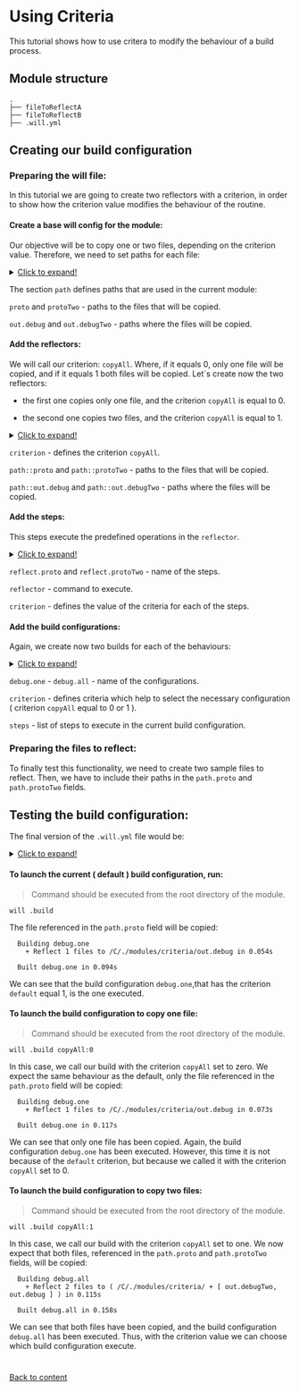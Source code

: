 # Using Criteria
This tutorial shows how to use critera to modify the behaviour of a build process.

## Module structure

```
.
├── fileToReflectA
├── fileToReflectB
├── .will.yml
```

## Creating our build configuration

### Preparing the will file:

In this tutorial we are going to create two reflectors with a criterion, in order to show how the criterion value modifies the
behaviour of the routine.

#### Create a base will config for the module:

Our objective will be to copy one or two files, depending on the criterion value. Therefore, we need to set paths
for each file:

<details>
  <summary><u>Click to expand!</u></summary>

``` yaml
about :

  name : 'criteria'
  description : 'Use of criteria'
  version : 0.0.0

path :

  proto : './fileA'
  protoTwo : './fileB'
  in : '.'
  out : 'out'
  out.debug :
    path : './out.debugA'
    criterion :
      debug : 1
  out.debugTwo :
    path : './out.debugB'
    criterion :
      debug : 1

```
</details>

The section `path` defines paths that are used in the current module:

`proto` and `protoTwo` - paths to the files that will be copied.

`out.debug` and `out.debugTwo` - paths where the files will be copied.

#### Add the reflectors:

We will call our criterion: `copyAll`. Where, if it equals 0, only one file will be copied, and if it equals 1 both files
will be copied. Let´s create now the two reflectors:

  - the first one copies only one file, and the criterion `copyAll` is equal to 0.

  - the second one copies two files, and the criterion `copyAll` is equal to 1.

<details>
  <summary><u>Click to expand!</u></summary>

```yaml
reflector :

  reflect.proto :
    inherit : predefined.*
    criterion :
      copyAll : 0
    filePath :
      path::proto : path::out.debug

  reflect.protoTwo :
    inherit : predefined.*
    criterion :
      copyAll : 1
    filePath :
      path::protoTwo : path::out.debugTwo
      path::proto : path::out.debug
```
</details>

`criterion` - defines the criterion `copyAll`.

`path::proto` and `path::protoTwo` - paths to the files that will be copied.

`path::out.debug` and `path::out.debugTwo` - paths where the files will be copied.


#### Add the steps:

This steps execute the predefined operations in the `reflector`.

<details>
  <summary><u>Click to expand!</u></summary>

```yaml
step :

  reflect.proto :
    inherit : predefined.reflect
    reflector :
      reflector::reflect.proto
    criterion :
      debug : 1
      copyAll : 0

  reflect.protoTwo :
    inherit : predefined.reflect
    reflector :
      reflector::reflect.protoTwo
    criterion :
      debug : 1
      copyAll : 1
```
</details>


`reflect.proto` and `reflect.protoTwo` - name of the steps.

`reflector` - command to execute.

`criterion` - defines the value of the criteria for each of the steps.

#### Add the build configurations:

Again, we create now two builds for each of the behaviours:

<details>
  <summary><u>Click to expand!</u></summary>

```yaml
build :

  debug.one :
    criterion :
      default : 1
      debug : 1
      copyAll : 0
    steps :
      - step::reflect.proto

  debug.all :
    criterion :
      debug : 1
      copyAll : 1
    steps :
      - step::reflect.protoTwo
```
</details>

`debug.one` - `debug.all` - name of the configurations.

`criterion` - defines criteria which help to select the necessary configuration ( criterion `copyAll` equal to 0 or 1 ).

`steps` - list of steps to execute in the current build configuration.

### Preparing the files to reflect:

To finally test this functionality, we need to create two sample files to reflect. Then, we have to include their paths in the
`path.proto` and `path.protoTwo` fields.


## Testing the build configuration:

The final version of the `.will.yml` file would be:

<details>
  <summary><u>Click to expand!</u></summary>

```yaml
about :

  name : criteria
  description : "Use of criteria"
  version : 0.0.0

path :

  proto : './fileA'
  protoTwo : './fileB'
  in : '.'
  out : 'out'
  out.debug :
    path : './out.debugA'
    criterion :
      debug : 1
  out.debugTwo :
    path : './out.debugB'
    criterion :
      debug : 1

reflector :

  reflect.proto :
    inherit : predefined.*
    criterion :
      copyAll : 0
    filePath :
      path::proto : path::out.debug

  reflect.protoTwo :
    inherit : predefined.*
    criterion :
      copyAll : 1
    filePath :
      path::protoTwo : path::out.debugTwo
      path::proto : path::out.debug

step :

  reflect.proto :
    inherit : predefined.reflect
    reflector :
      reflector::reflect.proto
    criterion :
      debug : 1
      copyAll : 0

  reflect.protoTwo :
    inherit : predefined.reflect
    reflector :
      reflector::reflect.protoTwo
    criterion :
      debug : 1
      copyAll : 1

build :

  debug.one :
    criterion :
      default : 1
      debug : 1
      copyAll : 0
    steps :
      - step::reflect.proto

  debug.all :
    criterion :
      debug : 1
      copyAll : 1
    steps :
      - step::reflect.protoTwo
```
</details>

#### To launch the current ( default ) build configuration, run:

> Command should be executed from the root directory of the module.

```
will .build
```

The file referenced in the `path.proto` field will be copied:

```
  Building debug.one
    + Reflect 1 files to /C/./modules/criteria/out.debug in 0.054s

  Built debug.one in 0.094s
```

We can see that the build configuration `debug.one`,that has the criterion `default` equal 1, is the one executed.

#### To launch the build configuration to copy one file:

> Command should be executed from the root directory of the module.

```
will .build copyAll:0
```

In this case, we call our build with the criterion `copyAll` set to zero. We expect the same behaviour
as the default, only the file referenced in the `path.proto` field will be copied:

```
  Building debug.one
    + Reflect 1 files to /C/./modules/criteria/out.debug in 0.073s

  Built debug.one in 0.117s
```

We can see that only one file has been copied. Again, the build configuration `debug.one` has been executed. However, this time
it is not because of the `default` criterion, but because we called it with the criterion `copyAll` set to 0.  

#### To launch the build configuration to copy two files:

> Command should be executed from the root directory of the module.

```
will .build copyAll:1
```

In this case, we call our build with the criterion `copyAll` set to one. We now expect
that both files, referenced in the `path.proto` and `path.protoTwo` fields, will be copied:

```
  Building debug.all
    + Reflect 2 files to ( /C/./modules/criteria/ + [ out.debugTwo, out.debug ] ) in 0.115s

  Built debug.all in 0.158s
```

We can see that both files have been copied, and the build configuration `debug.all` has been executed. Thus, with the criterion value we can choose which
build configuration execute.

#
[Back to content](../README.md)
